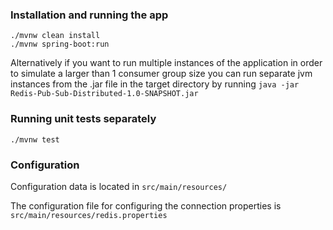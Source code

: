 ### Installation and running the app

```
./mvnw clean install
./mvnw spring-boot:run
```

Alternatively if you want to run multiple instances of the application in order to simulate 
a larger than 1 consumer group size you can run separate jvm instances
from the .jar file in the target directory by running
`java -jar Redis-Pub-Sub-Distributed-1.0-SNAPSHOT.jar`

### Running unit tests separately

```
./mvnw test
```

### Configuration

Configuration data is located in `src/main/resources/`

The configuration file for configuring the connection 
properties is `src/main/resources/redis.properties`

